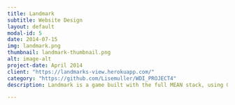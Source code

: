 ```yaml
---
title: Landmark
subtitle: Website Design
layout: default
modal-id: 5
date: 2014-07-15
img: landmark.png
thumbnail: landmark-thumbnail.png
alt: image-alt
project-date: April 2014
client: "https://landmarks-view.herokuapp.com/"
category: "https://github.com/Lisemuller/WDI_PROJECT4"
description: Landmark is a game built with the full MEAN stack, using Google Street View Image API and the Autocomplete functionality of the Google Places API. The player is confronted to a random street view somewhere in the world and has to find in which country he is situated to get one point and continue the game. He has one minute and a half to guess as many location as he can and try to beat the best score of the other users. 

---
```

